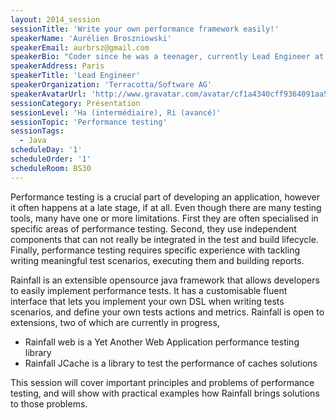 ```yaml
---
layout: 2014_session
sessionTitle: 'Write your own performance framework easily!'
speakerName: 'Aurélien Broszniowski'
speakerEmail: aurbrsz@gmail.com
speakerBio: "Coder since he was a teenager, currently Lead Engineer at Terracotta/Software AG, the company behind Ehcache, Bigmemory and Quartz, Aurelien has worked as a freelancer for many years in the java ecosystem. \nHe has also worked on several open source projects, the latest being Rainfall, a java performance testing framework."
speakerAddress: Paris
speakerTitle: 'Lead Engineer'
speakerOrganization: 'Terracotta/Software AG'
speakerAvatarUrl: 'http://www.gravatar.com/avatar/cf1a4340cff9364091aa52dcf5c9813a?size=200&default=mm'
sessionCategory: Présentation
sessionLevel: 'Ha (intermédiaire), Ri (avancé)'
sessionTopic: 'Performance testing'
sessionTags:
  - Java
scheduleDay: '1'
scheduleOrder: '1'
scheduleRoom: BS30
---
```


Performance testing is a crucial part of developing an application, however it often happens at a late stage, if at all. Even though there are many testing tools, many have one or more limitations. First they are often specialised in specific areas of performance testing. Second, they use independent components that can not really be integrated in the test and build lifecycle. Finally, performance testing requires specific experience with tackling writing meaningful test scenarios, executing them and building reports.

Rainfall is an extensible opensource java framework that allows developers to easily implement  performance tests.
It has a customisable fluent interface that lets you implement your own DSL when writing tests scenarios, and define your own tests actions and metrics.
Rainfall is open to extensions, two of which are currently in progress, 
- Rainfall web is a Yet Another Web Application performance testing library
- Rainfall JCache is a library to test the performance of caches solutions

This session will cover important principles and problems of performance testing, and will show with practical examples how Rainfall brings solutions to those problems.


